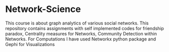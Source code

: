 # Network-Science
This course is about graph analytics of various social networks. This repository contains assignments 
with self implemented codes for friendship paradox, Centrality measures for Networks, Community Detection within Networks.
For Computations I have used Networkx python package and Gephi for Visualizations
